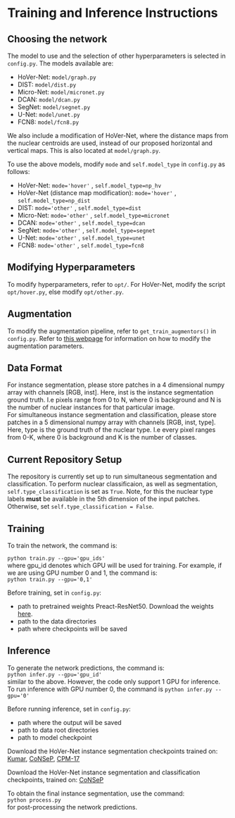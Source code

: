 # Training and Inference Instructions

## Choosing the network

The model to use and the selection of other hyperparameters is selected in `config.py`. The models available are:
- HoVer-Net: `model/graph.py`
- DIST: `model/dist.py`
- Micro-Net: `model/micronet.py`
- DCAN: `model/dcan.py`
- SegNet: `model/segnet.py`
- U-Net: `model/unet.py`
- FCN8: `model/fcn8.py`

We also include a modification of HoVer-Net, where the distance maps from the nuclear centroids are used, instead of our proposed horizontal and vertical maps. This is also located at `model/graph.py`.

To use the above models, modify `mode` and `self.model_type` in `config.py` as follows:

- HoVer-Net: `mode='hover'` , `self.model_type=np_hv`
- HoVer-Net (distance map modification): `mode='hover'` , `self.model_type=np_dist`
- DIST: `mode='other'` , `self.model_type=dist`
- Micro-Net: `mode='other'` , `self.model_type=micronet`
- DCAN: `mode='other'` , `self.model_type=dcan`
- SegNet: `mode='other'` , `self.model_type=segnet`
- U-Net: `mode='other'` , `self.model_type=unet`
- FCN8: `mode='other'` , `self.model_type=fcn8`

## Modifying Hyperparameters

To modify hyperparameters, refer to `opt/`. For HoVer-Net, modify the script `opt/hover.py`, else modify `opt/other.py`. 

## Augmentation

To modify the augmentation pipeline, refer to `get_train_augmentors()` in `config.py`. Refer to [this webpage](https://tensorpack.readthedocs.io/modules/dataflow.imgaug.html)        for information on how to modify the augmentation parameters.

## Data Format

For instance segmentation, please store patches in a 4 dimensional numpy array with channels [RGB, inst]. Here, inst is the instance segmentation ground truth. I.e pixels range from 0 to N, where 0 is background and N is the number of nuclear instances for that particular image. <br/>
For simultaneous instance segmentation and classification, please store patches in a 5 dimensional numpy array with channels [RGB, inst, type]. Here, type is the ground truth of the nuclear type. I.e every pixel ranges from 0-K, where 0 is background and K is the number of classes.

## Current Repository Setup

The repository is currently set up to run simultaneous segmentation and classification. To perform nuclear classificaion, as well as segmentation, `self.type_classification` is set as `True`. Note, for this the nuclear type labels **must** be available in the 5th dimension of the input patches. Otherwise, set `self.type_classification = False`. 

## Training

To train the network, the command is: <br/>

`python train.py --gpu='gpu_ids'` <br/>
where gpu_id denotes which GPU will be used for training. For example, if we are using GPU number 0 and 1, the command is: <br/>
`python train.py --gpu='0,1'` <br/>

Before training, set in `config.py`:
- path to pretrained weights Preact-ResNet50. Download the weights [here](https://drive.google.com/open?id=187C9pGjlVmlqz-PlKW1K8AYfxDONrB0n).
- path to the data directories
- path where checkpoints will be saved

## Inference

To generate the network predictions, the command is: <br/>
`python infer.py --gpu='gpu_id'` <br/>
similar to the above. However, the code only support 1 GPU for inference. To run inference with GPU number 0, the command is
`python infer.py --gpu='0'` <br/>

Before running inference, set in `config.py`:
- path where the output will be saved
- path to data root directories
- path to model checkpoint

Download the HoVer-Net instance segmentation checkpoints trained on: [Kumar](https://drive.google.com/open?id=13S7VPu-4uRUQlgA5r-FO5NcA4q3nyif7), [CoNSeP](https://drive.google.com/open?id=1Yk62MtSOfopDSZT5g0ZaoaeAoRTeWUj4), [CPM-17](https://drive.google.com/open?id=1YdEfxhSt57gNL5sgWiXOZNLIkhMrnE_v)

Download the HoVer-Net instance segmentation and classification checkpoints, trained on: [CoNSeP](https://drive.google.com/open?id=1cM_iBtkUdpiblNx6Kc5Te2EKLC3hyS4b)

To obtain the final instance segmentation, use the command: <br/>
`python process.py` <br/>
for post-processing the network predictions.


